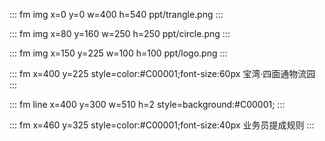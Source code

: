 
::: fm img x=0 y=0 w=400 h=540
ppt/trangle.png
:::

::: fm img x=80 y=160 w=250 h=250
ppt/circle.png
:::

::: fm img x=150 y=225 w=100 h=100
ppt/logo.png
:::

::: fm x=400 y=225 style=color:#C00001;font-size:60px
宝湾·四面通物流园
:::

::: fm line x=400 y=300 w=510 h=2 style=background:#C00001;
:::

::: fm x=460 y=325 style=color:#C00001;font-size:40px
业务员提成规则
:::
